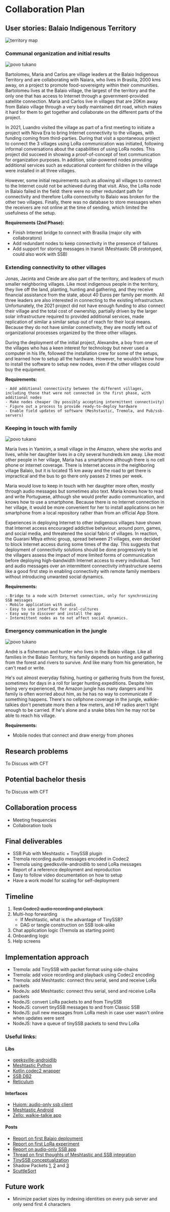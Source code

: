 # Collaboration Plan


## User stories: Balaio Indigenous Territory

![territory map](/imgs/balaio_final.jpg)

### Communal organization and initial results

![povo tukano](/imgs/povo-tukano-4.png)

Bartolomeu, Maria and Carlos are village leaders at the Balaio Indigenous Territory and are collaborating with Naiara, who lives in Brasilia, 2000 kms away, on a project to promote food-sovereignty within their communities. Bartolomeu lives at the Balaio village, the largest of the territory and the only one that has access to Internet through a government-provided satellite connection. Maria and Carlos live in villages that are 20Km away from Balaio village through a very badly maintained dirt road, which makes it hard for them to get together and collaborate on the different parts of the project.

In 2021, Luandro visited the village as part of a first meeting to initiate a project with Nova Era to bring Internet connectivity to the villages, with funding coming from third-parties. During that visit a spontaneous project to connect the 3 villages using LoRa communication was initiated, following informal conversations about the capabilities of using LoRa nodes. This project did succeed in showing a proof-of-concept of text communication for organization purposes. In addition, solar-powered nodes providing additional services such as educational content for children in the village were installed in all three villages. 

However, some initial requirements such as allowing all villages to connect to the Internet could not be achieved during that visit. Also, the LoRa node in Balaio failed in the field: there were no other redundant path for connectivity and therefore LoRa connectivity to Balaio was broken for the other two villages. Finally, there was no database to store messages when the receivers are not online at the time of sending, which limited the usefulness of the setup.

**Requirements (2nd Phase):**

- Finish Internet bridge to connect with Brasilia (major city with collaborators)
- Add redundant nodes to keep connectivity in the presence of failures
- Add support for storing messages in transit (Meshtastic DB prototyped, could also work with SSB)

### Extending connectivity to other villages

Jonas, Jacinta and Cleide are also part of the territory, and leaders of much smaller neighboring villages. Like most indigenous people in the territory, they live off the land, planting, hunting and gathering, and they receive financial assistance from the state, about 40 Euros per family per month. All three leaders are also interested in connecting to the existing infrastructure. Unfortunately, the 2021 project did not have enough funding to also connect their village and the total cost of ownership, partially driven by the larger solar infrastructure required to provided additional services, made replication of similar a similar setup out of reach for their local means. Because they do not have similar connectivity, they are mostly left out of organizational processes organized by the three other villages.

During the deployment of the initial project, Alexandre, a boy from one of the villages who has a keen interest for technology but never used a computer in his life, followed the installation crew for some of the setups, and learned how to setup all the hardware. However, he wouldn't know how to install the software  to setup new nodes, even if the other villages could buy the equipment.

**Requirements:**

    - Add additional connectivity between the different villages, including those that were not connected in the first phase, with additional nodes
    - Make nodes cheaper (by possibly accepting intermittent connectivity)
    - Figure out a process to provide ready-to-deploy hardware
    - Enable field updates of software (Meshstastic, Tremola, and Pub/ssb-servers)

### Keeping in touch with family

![povo tukano](/imgs/povo-tukano.png)

Maria lives in Yamirim, a small village in the Amazon, where she works and lives, while her daughter lives in a city several hundreds km away. Like most other people in her village, Maria has a smartphone although there is no cell phone or internet coverage. There is Internet access in the neighboring village Balaio, but it is located 15 km away and the road to get there is impractical and the bus to go there only passes 2 times per week.

Maria would love to keep in touch with her daughter more often, mostly through audio messages but sometimes also text. Maria knows how to read and write Portuguese, although she would prefer audio communication, and knows how to use a smartphone. Because there is no Internet connection in her village, it would be more convenient for her to install applications on her smartphone from a local repository rather than from an official App Store.

Experiences in deploying Internet to other indigenous villages have shown that Internet access encouraged addictive behaviour, around porn, games, and social media, and threatened the social fabric of villages. In reaction, the Guarani Mbya ethnic group, spread between 21 villages, even decided to block Internet access during some times of the day. This suggests that deployment of connectivity solutions should be done progressively to let the villagers assess the impact of more limited forms of communication before deploying high-bandwidth Internet access to every individual. Text and audio messages over an intermittent connectivity infrastructure seems like a good first step in enabling connectivity with remote family members without introducing unwanted social dynamics.

**Requirements:**

    - Bridge to a node with Internet connection, only for synchronizing SSB messages
    - Mobile application with audio
    - Easy to use interface for oral-cultures
    - Easy way to discover and install the app
    - Intermittent nodes as to not affect social dynamics.

### Emergency communication in the jungle

![povo tukano](/imgs/povo-tukano-3.png)


André is a fisherman and hunter who lives in the Balaio village. Like all families in the Balaio Territory, his family depends on hunting and gathering from the forest and rivers to survive. And like many from his generation, he can't read or write.

He's out almost everyday fishing, hunting or gathering fruits from the forest, sometimes for days in a roll for larger hunting expeditions. Despite him being very experienced, the Amazon jungle has many dangers and his family is often worried about him, as he has no way to communicate if something happens. There's no cellphone coverage in the jungle, walkie-talkies don't penetrate more then a few meters, and HF radios aren't light enough to be carried. If he's alone and a snake bites him he may not be able to reach his village.

**Requirements:**

- Mobile nodes that connect and draw energy from phones

## Research problems

To Discuss with CFT

## Potential bachelor thesis

To Discuss with CFT

## Collaboration process
- Meeting frequencies
- Collaboration tools

## Final deliverables
- SSB Pub with Meshtastic + TinySSB plugin
- Tremola recording audio messages encoded in Codec2
- Tremola using geedksville-androidlib to send LoRa messages
- Report of a reference deployment and reproduction
- Easy to follow video documentation on how to setup
- Have a work model for scaling for self-deployment

## Timeline
1. ~~Test Codec2 audio recording and playback~~
1. Multi-hop forwarding
    - If Meshtastic, what is the advantage of TinySSB?
    - DAG or tangle construction on SSB look-alike
1. Chat application logic (Tremola as starting point)
1. Onboarding logic
1. Help screens


## Implementation approach
- Tremola: add TinySSB with packet format using side-chains
- Tremola: add voice recording and playback using Codec2 encoding
- Tremola: add Meshtastic: connect thru serial, send and receive LoRa packets
- NodeJs: add Meshtastic: connect thru serial, send and receive LoRa packets
- NodeJS: convert LoRa packets to and from TinySSB
- NodeJS: convert tinySSB messages to and from Classic SSB
- NodeJS: pull new messages from LoRa mesh in case user wasn't online when updates were sent
- NodeJS: have a queue of tinySSB packets to send thru LoRa

### Useful links:

#### Libs
- [geeksville-androidlib](https://github.com/meshtastic/geeksville-androidlib)
- [Meshtastic Python](https://github.com/meshtastic/Meshtastic-python)
- [Kotlin codec2 wrapper](https://github.com/masterjefferson/kodec2)
- [SSB DB2](https://github.com/ssbc/ssb-db2)
- [Reticulum](https://github.com/markqvist/Reticulum/)

#### Interfaces
- [Huiom: audio-only ssb client](https://github.com/luandro/huiom)
- [Meshtastic Android](https://github.com/meshtastic/Meshtastic-Android)
- [Zello: walkie-talkie app](https://play.google.com/store/apps/details?id=com.loudtalks)

#### Posts
- [Report on first Balaio deployment](https://viewer.scuttlebot.io/%25klnREUIw9FHajWCwzzVDwZJPjfhU9hQo2faE659b3%2F0%3D.sha256)
- [Report on first LoRa experiment](https://viewer.scuttlebot.io/%25hMC%2FIx%2FmnDvk0KYGcvXGo%2FKt8UuegWYz6vB91RyhIKQ%3D.sha256)
- [Report on audio-only SSB app](https://viewer.scuttlebot.io/%25Uh6Qk%2F9ncyKFJWJXDOeLSU1CLIagXc%2BANyT999Ol5dw%3D.sha256)
- [Thread on first thoughts of Meshtastic and SSB integration](https://viewer.scuttlebot.io/%25tz%2F6ms3u5cN5y3pKtRhtCkC4eXp7ASnhj6KU1tnA6bA%3D.sha256)
- [TinySSB conceptualization](ssb:message/sha256/VhSjGE4713avLfYRSnrSH-WcASL7WMNFWnuxnDGMmWo=)
- Shadow Packets [1](ssb:message/sha256/VhSjGE4713avLfYRSnrSH-WcASL7WMNFWnuxnDGMmWo=), [2](ssb:message/sha256/VhSjGE4713avLfYRSnrSH-WcASL7WMNFWnuxnDGMmWo=) and [3](ssb:message/sha256/VhSjGE4713avLfYRSnrSH-WcASL7WMNFWnuxnDGMmWo=)
- [ScuttleSort](ssb:message/sha256/VhSjGE4713avLfYRSnrSH-WcASL7WMNFWnuxnDGMmWo=)

## Future work
- Minimize packet sizes by indexing identities on every pub server and only send first 4 characters
